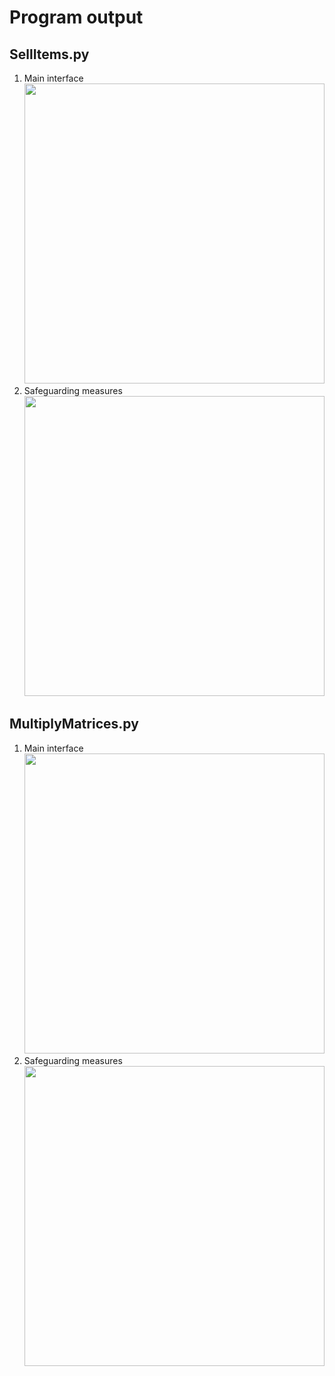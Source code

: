 # Program output

## SellItems.py

1. Main interface<br><img src="https://github.com/hendraanggrian/IIT-ITM513/raw/assets/assignments/hw3/screenshot1_1.png" width="480">
1. Safeguarding measures<br><img src="https://github.com/hendraanggrian/IIT-ITM513/raw/assets/assignments/hw3/screenshot1_2.png" width="480">

<div style="page-break-after: always;"></div>

## MultiplyMatrices.py

1. Main interface<br><img src="https://github.com/hendraanggrian/IIT-ITM513/raw/assets/assignments/hw3/screenshot2_1.png" width="480">
1. Safeguarding measures<br><img src="https://github.com/hendraanggrian/IIT-ITM513/raw/assets/assignments/hw3/screenshot2_2.png" width="480">
